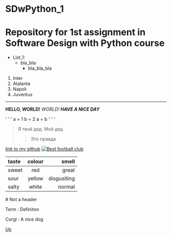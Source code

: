 # SDwPython_1
# Repository for 1st assignment in Software Design with Python course 

<a id = "anchor"></a>

* List_1:
    * bla_bla:
        * bla_bla_bla

1. Inter
2. Atalanta
3. Napoli
4. Juventus

---
__HELLO, WORLD!__ 
_WORLD!_
    ___HAVE A NICE DAY___



' ' '
a = 1
b = 2
a = b
' ' '

>Я твой дед. Мой дед
>> Это правда

[link to my github](https://github.com/ravil99)
[![Best football club](FC_Internazionale_Milano_2021.svg.png)](https://www.youtube.com/c/InterOfficial/featured)

taste   |   colour    | smell
:-------|:-----------:|------:
sweet   |   red       | great
sour    |   yellow    | disgusiting
salty   |   white     | normal

\# Not a header

Term
:   Definiton

Corgi
:   A nice dog

[Up](#anchor)


